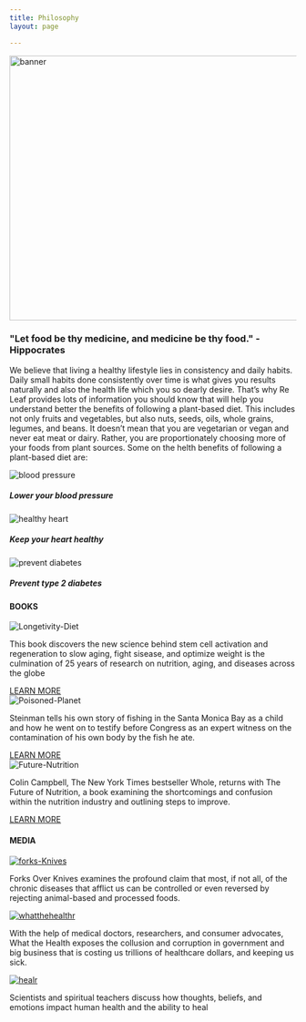 ```yaml
---
title: Philosophy
layout: page

---
```


<!-- BANNER -->

<section class="banner">
 <div class=ph_image><img src="/images/banner.jpg" alt="banner" width= "850" height="465"></div>
 <h3> <b>"Let food be thy medicine, and medicine be thy food." - Hippocrates</h3> </b>
</section>

 <section class="philosophy">
   <div class=phi_description><p>We believe that living a healthy lifestyle lies in consistency and daily habits. Daily small habits done consistently over time is what gives you results naturally and also the health life which you so dearly desire. That’s why Re Leaf provides lots of   information you should know that will help you understand better the benefits of following a plant-based diet. This includes not only fruits and vegetables, but also nuts, seeds, oils, whole grains, legumes, and beans. It doesn’t mean that you are vegetarian or vegan and never eat meat or dairy. Rather, you are proportionately choosing more of your foods from plant sources. Some on the  helth benefits of following a plant-based diet are:</p>
   </div>
   
   <div class = "a_icons">
    <div class="pressure a_icons_icon"> <div class= "a_imagery"> <img src="/images/pressure.svg" alt="blood pressure"> </div> <h5><b>Lower your blood pressure</h5> </b> </div>
    
   <div class="heart a_icons_icon"> <div class= "a_imagery"> <img src="/images/heart.svg" alt="healthy heart"> </div> <h5><b>Keep your heart healthy </h5></b> </div>
  
   <div class="diabetes a_icons_icon"><div class= "a_imagery"><img src="/images/diabetes.svg" alt="prevent diabetes"> </div> <h5> <b> Prevent type 2 diabetes</h5> </b> </div>
  
   </div>
  </section>

<!-- BOOKS -->
<section class= "books">
<div class= "text-center">
<h4> BOOKS </h4>
</div>
<div class = "description">
<div class="longetivity description-item"> <div class= "a_imagery"> <img src="/images/Longetivity.png" alt="Longetivity-Diet"> </div> <p>This book discovers the new science behind stem cell activation and regeneration to slow aging, fight sisease, and optimize weight is the culmination of 25 years of research on nutrition, aging, and diseases across the globe</p>
<a href="https://www.valterlongo.com/the-longevity-diet/" target="-blank" class="btn">LEARN MORE</a>
</div>

  <div class="planet description-item"> <div class= "a_imagery"> <img src="/images/planet.png" alt="Poisoned-Planet"> </div> <p>Steinman tells his own story of fishing in the Santa Monica Bay as a child and how he went on to testify before Congress as an expert witness on the contamination of his own body by the fish he ate.</p>
  <a href="https://www.amazon.com/Diet-Poisoned-Planet-Twenty-first-Century/dp/1560259221" target="-blank" class="btn">LEARN MORE</a>
  </div>

 <div class="future description-item"> <div class= "a_imagery"> <img src="/images/future.png" alt="Future-Nutrition"> </div> <p>Colin Campbell, The New York Times bestseller Whole, returns with The Future of Nutrition, a book examining the shortcomings and confusion within the nutrition industry and outlining steps to improve.</p>
<a href="https://www.amazon.com/Future-Nutrition-Insiders-Science-Getting/dp/1950665704" target="-blank" class="btn">LEARN MORE</a> 
 </div>
 </section>

<!-- media -->
  <section class="media">

  <div class="text-center">
      <h4> MEDIA </h4>
    </div>
    <div class="description">
      <div class="forks-knives description-item"><a href="https://youtu.be/mZGs0XsS_lI" target="-blank"><img
            src="/images/Forks%20and%20knives.png" alt="forks-Knives"> </a>
        <p>Forks Over Knives examines the profound claim that most, if not all, of the chronic diseases that afflict us
          can be controlled or even reversed by rejecting animal-based and processed foods.</p>
      </div>
      <div class="whatthehealth description-item"> <a href="https://vimeo.com/ondemand/whatthehealth" target="-blank"> <img
            src="/images/whatthehealth.png" alt="whatthehealthr"> </a>
        <p>With the help of medical doctors, researchers, and consumer advocates, What the Health exposes the collusion
          and corruption in government and big business that is costing us trillions of healthcare dollars, and keeping
          us sick.</p>
      </div>


  <div class="heal description-item"> <a href="https://www.imdb.com/video/vi1534834969?playlistId=tt5239942&ref_=tt_ov_vi"
          target="-blank"> <img src="/images/heal.png" alt="healr"> </a>
        <p>Scientists and spiritual teachers discuss how thoughts, beliefs, and emotions impact human health and the
          ability to heal</p>
      </div>
    </div>

  </section>

  





